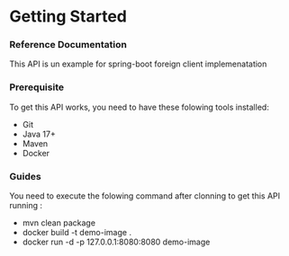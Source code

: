 # Getting Started

### Reference Documentation

This API is un example for spring-boot foreign client implemenatation

### Prerequisite

To get this API works, you need to have these folowing tools installed:

* Git
* Java 17+
* Maven
* Docker

### Guides

You need to execute the folowing command after clonning to get this API running :

* mvn clean package
* docker build -t demo-image .
* docker run -d -p 127.0.0.1:8080:8080 demo-image
